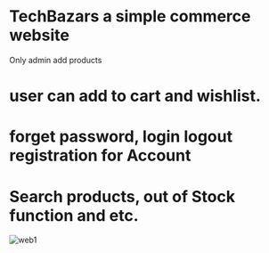 # TechBazars a simple commerce website
Only admin add products
# user can add to cart and wishlist. 
# forget password, login logout registration for Account
# Search products, out of Stock function and etc.

![web1](https://github.com/sajimpk/sajim-uddin/assets/68387969/4d9f96b4-8639-4f41-8492-a5ac1100be7b)
